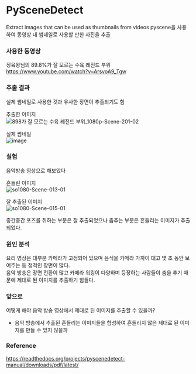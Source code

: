 # PySceneDetect
Extract images that can be used as thumbnails from videos
pyscene을 사용하여 동영상 내 썸네일로 사용할 만한 사진을 추출

### 사용한 동영상
정육왕님의 89.8%가 잘 모르는 수육 레전드 부위<br>
https://www.youtube.com/watch?v=ArsvoA9_Tgw

### 추출 결과
실제 썸네일로 사용한 것과 유사한 장면이 추출되기도 함<br>

추출한 이미지<br>
![898가 잘 모르는 수육 레전드 부위_1080p-Scene-201-02](https://user-images.githubusercontent.com/86832485/187139264-4e4dbdbf-7031-4fb3-961d-8a6fb6ebd03f.jpg)

실제 썸네일<br>
![image](https://user-images.githubusercontent.com/86832485/187140923-3c6ec759-8196-4835-aed6-b4a340797c46.png)


### 실험
음악방송 영상으로 해보았다<br>

흔들린 이미지<br>
![so1080-Scene-013-01](https://user-images.githubusercontent.com/86832485/187141843-d1bcb831-d5e7-4432-84bb-d986f20e8026.png)

잘 추출된 이미지<br>
![so1080-Scene-015-01](https://user-images.githubusercontent.com/86832485/187141961-d884ad36-30f4-4c14-b9cb-eeda1184ec58.png)

중간중간 포즈를 취하는 부분은 잘 추출되었으나 춤추는 부분은 흔들리는 이미지가 추출되었다.


### 원인 분석
요리 영상은 대부분 카메라가 고정되어 있으며 음식을 카메라 가까이 대고 몇 초 동안 보여주는 등 정적인 장면이 많다.<br>
음악 방송은 장면 전환이 많고 카메라 워킹이 다양하며 등장하는 사람들이 춤을 추기 때문에 제대로 된 이미지를 추출하기 힘들다.<br> 

### 앞으로
어떻게 해야 음악 방송 영상에서 제대로 된 이미지를 추출할 수 있을까?
- 음악 방송에서 추출된 흔들리는 이미지들을 합성하여 흔들리지 않은 제대로 된 이미지를 만들 수 있지 않을까


### Reference
https://readthedocs.org/projects/pyscenedetect-manual/downloads/pdf/latest/
